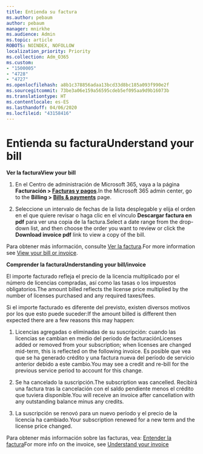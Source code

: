 ```yaml
---
title: Entienda su factura
ms.author: pebaum
author: pebaum
manager: mnirkhe
ms.audience: Admin
ms.topic: article
ROBOTS: NOINDEX, NOFOLLOW
localization_priority: Priority
ms.collection: Adm_O365
ms.custom:
- "1500005"
- "4728"
- "4727"
ms.openlocfilehash: a8b1c378856adaa13bcd33d8bc185a093f990e2f
ms.sourcegitcommit: 73be3a06e159a56595cdeb5ef095aa9d9b16073b
ms.translationtype: HT
ms.contentlocale: es-ES
ms.lasthandoff: 04/06/2020
ms.locfileid: "43158416"
---
```

# <a name="understand-your-bill"></a><span data-ttu-id="45ec8-102">Entienda su factura</span><span class="sxs-lookup"><span data-stu-id="45ec8-102">Understand your bill</span></span>

<span data-ttu-id="45ec8-103">**Ver la factura**</span><span class="sxs-lookup"><span data-stu-id="45ec8-103">**View your bill**</span></span>

1. <span data-ttu-id="45ec8-104">En el Centro de administración de Microsoft 365, vaya a la página **Facturación > [Facturas y pagos](https://go.microsoft.com/fwlink/p/?linkid=848039)**.</span><span class="sxs-lookup"><span data-stu-id="45ec8-104">In the Microsoft 365 admin center, go to the **Billing > [Bills & payments](https://go.microsoft.com/fwlink/p/?linkid=848039)** page.</span></span>

2. <span data-ttu-id="45ec8-105">Seleccione un intervalo de fechas de la lista desplegable y elija el orden en el que quiere revisar o haga clic en el vínculo **Descargar factura en pdf** para ver una copia de la factura.</span><span class="sxs-lookup"><span data-stu-id="45ec8-105">Select a date range from the drop-down list, and then choose the order you want to review or click the **Download invoice pdf** link to view a copy of the bill.</span></span>

<span data-ttu-id="45ec8-106">Para obtener más información, consulte [Ver la factura](https://docs.microsoft.com/office365/admin/subscriptions-and-billing/view-your-bill-or-invoice).</span><span class="sxs-lookup"><span data-stu-id="45ec8-106">For more information see [View your bill or invoice](https://docs.microsoft.com/office365/admin/subscriptions-and-billing/view-your-bill-or-invoice).</span></span>

<span data-ttu-id="45ec8-107">**Comprender la factura**</span><span class="sxs-lookup"><span data-stu-id="45ec8-107">**Understanding your bill/invoice**</span></span>

<span data-ttu-id="45ec8-108">El importe facturado refleja el precio de la licencia multiplicado por el número de licencias compradas, así como las tasas o los impuestos obligatorios.</span><span class="sxs-lookup"><span data-stu-id="45ec8-108">The amount billed reflects the license price multiplied by the number of licenses purchased and any required taxes/fees.</span></span>

<span data-ttu-id="45ec8-109">Si el importe facturado es diferente del previsto, existen diversos motivos por los que esto puede suceder:</span><span class="sxs-lookup"><span data-stu-id="45ec8-109">If the amount billed is different then expected there are a few reasons this may happen:</span></span>

1. <span data-ttu-id="45ec8-110">Licencias agregadas o eliminadas de su suscripción: cuando las licencias se cambian en medio del periodo de facturación</span><span class="sxs-lookup"><span data-stu-id="45ec8-110">Licenses added or removed from your subscription; when licenses are changed mid-term, this is reflected on the following invoice.</span></span>  <span data-ttu-id="45ec8-111">Es posible que vea que se ha generado crédito y una factura nueva del período de servicio anterior debido a este cambio.</span><span class="sxs-lookup"><span data-stu-id="45ec8-111">You may see a credit and re-bill for the previous service period to account for this change.</span></span>

2. <span data-ttu-id="45ec8-112">Se ha cancelado la suscripción.</span><span class="sxs-lookup"><span data-stu-id="45ec8-112">The subscription was cancelled.</span></span>  <span data-ttu-id="45ec8-113">Recibirá una factura tras la cancelación con el saldo pendiente menos el crédito que tuviera disponible.</span><span class="sxs-lookup"><span data-stu-id="45ec8-113">You will receive an invoice after cancellation with any outstanding balance minus any credits.</span></span>

3. <span data-ttu-id="45ec8-114">La suscripción se renovó para un nuevo período y el precio de la licencia ha cambiado.</span><span class="sxs-lookup"><span data-stu-id="45ec8-114">Your subscription renewed for a new term and the license price changed.</span></span>  

<span data-ttu-id="45ec8-115">Para obtener más información sobre las facturas, vea: [Entender la factura](https://support.office.com/article/Understand-your-invoice-for-Office-365-for-business-0724b428-fb59-4962-8c37-6674166d7507)</span><span class="sxs-lookup"><span data-stu-id="45ec8-115">For more info on the invoice, see [Understand your invoice](https://support.office.com/article/Understand-your-invoice-for-Office-365-for-business-0724b428-fb59-4962-8c37-6674166d7507)</span></span>

